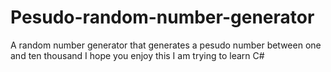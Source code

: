# Pesudo-random-number-generator
A random number generator that generates a pesudo number between one and ten thousand
I hope you enjoy this I am trying to learn C#

